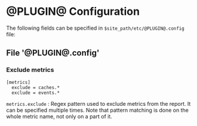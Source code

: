 @PLUGIN@ Configuration
=========================

The following fields can be specified in `$site_path/etc/@PLUGIN@.config` file:

File '@PLUGIN@.config'
--------------------

### Exclude metrics

```
[metrics]
  exclude = caches.*
  exclude = events.*
```

```metrics.exclude```
:   Regex pattern used to exclude metrics from the report. It can be specified multiple times.
    Note that pattern matching is done on the whole metric name, not only on a part of it.
